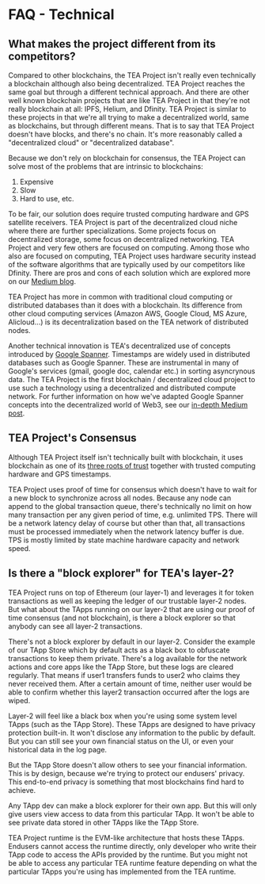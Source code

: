 # FAQ - Technical

## What makes the project different from its competitors?

Compared to other blockchains, the TEA Project isn't really even technically a blockchain although also being decentralized. TEA Project reaches the same goal but through a different technical approach. And there are other well known blockchain projects that are like TEA Project in that they're not really blockchain at all: IPFS, Helium, and Dfinity. TEA Project is similar to these projects in that we're all trying to make a decentralized world, same as blockchains, but through different means. That is to say that TEA Project doesn't have blocks, and there's no chain. It's more reasonably called a "decentralized cloud" or "decentralized database". 

Because we don't rely on blockchain for consensus, the TEA Project can solve most of the problems that are intrinsic to blockchains:

1. Expensive
1. Slow
1. Hard to use, etc. 

To be fair, our solution does require trusted computing hardware and GPS satellite receivers. TEA Project is part of the decentralized cloud niche where there are further specializations. Some projects focus on decentralized storage, some focus on decentralized networking. TEA Project and very few others are focused on computing. Among those who also are focused on computing, TEA Project uses hardware security instead of the software algorithms that are typically used by our competitors like Dfinity. There are pros and cons of each solution which are explored more on our [Medium blog](https://teaproject.medium.com/where-does-the-trust-in-t-rust-come-from-f0b67117d238).

TEA Project has more in common with traditional cloud computing or distributed databases than it does with a blockchain. Its difference from other cloud computing services (Amazon AWS, Google Cloud, MS Azure, Alicloud...) is its decentralization based on the TEA network of distributed nodes.

Another technical innovation is TEA's decentralized use of concepts introduced by [Google Spanner](https://teaproject.medium.com/proof-of-time-how-googles-truetime-can-be-used-in-the-blockchain-55f87b41cb3a). Timestamps are widely used in distributed databases such as Google Spanner. These are instrumental in many of Google's services (gmail, google doc, calendar etc.) in sorting asyncrynous data. The TEA Project is the first blockchain / decentralized cloud project to use such a technology using a decentralized and distributed compute network. For further information on how we've adapted Google Spanner concepts into the decentralized world of Web3, see our [in-depth Medium post](https://teaproject.medium.com/proof-of-time-how-googles-truetime-can-be-used-in-the-blockchain-55f87b41cb3a).

## TEA Project's Consensus

Although TEA Project itself isn't technically built with blockchain, it uses blockchain as one of its [three roots of trust](https://teaproject.medium.com/tea-projects-sources-of-truth-blockchain-hardware-and-time-49663c9f575a) together with trusted computing hardware and GPS timestamps.

TEA Project uses proof of time for consensus which doesn't have to wait for a new block to synchronize across all nodes. Because any node can append to the global transaction queue, there's technically no limit on how many transaction per any given period of time, e.g. unlimited TPS. There will be a network latency delay of course but other than that, all transactions must be processed immediately when the network latency buffer is due. TPS is mostly limited by state machine hardware capacity and network speed.

## Is there a "block explorer" for TEA's layer-2?

TEA Project runs on top of Ethereum (our layer-1) and leverages it for token transactions as well as keeping the ledger of our trustable layer-2 nodes. But what about the TApps running on our layer-2 that are using our proof of time consensus (and not blockchain), is there a block explorer so that anybody can see all layer-2 transactions.

There's not a block explorer by default in our layer-2. Consider the example of our TApp Store which by default acts as a black box to obfuscate transactions to keep them private. There's a log available for the network actions and core apps like the TApp Store, but these logs are cleared regularly. That means if user1 transfers funds to user2 who claims they never received them. After a certain amount of time, neither user would be able to confirm whether this layer2 transaction occurred after the logs are wiped.

Layer-2 will feel like a black box when you're using some system level TApps (such as the TApp Store). These TApps are designed to have privacy protection built-in. It won't disclose any information to the public by default. But you can still see your own financial status on the UI, or even your historical data in the log page.

But the TApp Store doesn't allow others to see your financial information. This is by design, because we're trying to protect our endusers' privacy. This end-to-end privacy is something that most blockchains find hard to achieve.

Any TApp dev can make a block explorer for their own app. But this will only give users view access to data from this particular TApp. It won't be able to see private data stored in other TApps like the TApp Store.

TEA Project runtime is the EVM-like architecture that hosts these TApps. Endusers cannot access the runtime directly, only developer who write their TApp code to access the APIs provided by the runtime. But you might not be able to access any particular TEA runtime feature depending on what the particular TApps you're using has implemented from the TEA runtime.
